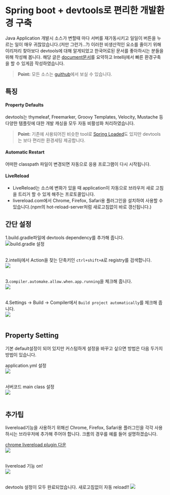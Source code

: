 # Spring boot + devtools로 편리한 개발환경 구축
Java Application 개발시 소스가 변할때 마다 서버를 재가동시키고 일일이 버튼을 누르는 일이 매우 귀찮았습니다.(저만 그런가...?)
이러한 비생산적인 요소를 줄이기 위해 이리저리 찾아보다 devtools에 대해 알게되었고 한국어로된 문서를 좋아하시는 분들을 위해 작성해 봅니다.
해당 글은 [document문서][1]를 요약하고 Intellij에서 빠른 환경구축을 할 수 있게끔 작성하였습니다.
> **Point:** 모든 소스는 [guithub][4]에서 보실 수 있습니다.

## 특징
#### Property Defaults
devtools는 thymeleaf, Freemarker, Groovy Templates, Velocity, Mustache 등 다양한 템플릿에 대한 개발 캐싱을 모두 자동 비활성화 처리하였습니다.
> **Point:** 기존에 사용되어진 비슷한 tool로 [Spring Loaded][2]도 있지만 devtools는 보다 편리한 환경세팅 제공합니다.

#### Automatic Restart
어떠한 classpath 파일이 변경되면 자동으로 응용 프로그램이 다시 시작됩니다.

#### LiveReload
- LiveReload는 소스에 변화가 있을 때 application이 자동으로 브라우저 새로 고침을 트리거 할 수 있게 해주는 프로토콜입니다.
- livereload.com에서 Chrome, Firefox, Safari용 플러그인을 설치하여 사용할 수 있습니다.(npm의 hot-reload-server처럼 새로고침없이 바로 갱신됩니다.)

## 간단 설정

1.build.gradle파일에 devtools dependency를 추가해 줍니다.<br>
![](/images/Spring/devtools/1.build.png "build.gradle 설정")<br><br>

2.intellij에서 Action을 찾는 단축키인 `ctrl+shift+A`로 registry를 검색합니다.<br>
![](/images/Spring/devtools/2.registry_path.png)<br><br>

3.`compiler.automake.allow.when.app.running`을 체크해 줍니다.<br>
![](/images/Spring/devtools/3.registry_setting.png)<br><br>

4.Settings -> Build -> Compiler에서 `Build project automatically`를 체크해 줍니다.<br>
![](/images/Spring/devtools/4.settings.png)<br><br>

## Property Setting
기본 default설정이 되어 있지만 커스텀하게 설정을 바꾸고 싶으면 방법은 다음 두가지 방법이 있습니다.

application.yml 설정<br>
![](/images/Spring/devtools/5.yml.png)<br><br>

서버코드 main class 설정<br>
![](/images/Spring/devtools/6.application.png)<br><br>

## 추가팁
livereload기능을 사용하기 위해선 Chrome, Firefox, Safari용 플러그인을 각각 사용하시는 브라우저에 추가해 주어야 합니다.
크롬의 경우를 예를 들어 설명하겠습니다.

[chrome livereload plugin 다운][3]<br>
![](/images/Spring/devtools/7.livereload.png)<br><br>

livereload 기능 on!<br>
![](/images/Spring/devtools/8.button.png)<br><br>

devtools 설정이 모두 완료되었습니다. 새로고침없이 자동 reload!!
![](/images/Spring/devtools/9.result.gif)<br><br>

[1]: https://spring.io/blog/2015/06/17/devtools-in-spring-boot-1-3
[2]: https://github.com/spring-projects/spring-loaded
[3]: https://chrome.google.com/webstore/detail/livereload/jnihajbhpnppcggbcgedagnkighmdlei?hl=ko
[4]: https://github.com/young891221/devtools